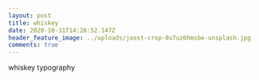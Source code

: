 ```yaml
---
layout: post
title: whiskey
date: 2020-10-31T14:28:52.147Z
header_feature_image: ../uploads/joost-crop-0u7uz6hmsbe-unsplash.jpg
comments: true
---
```

whiskey typography